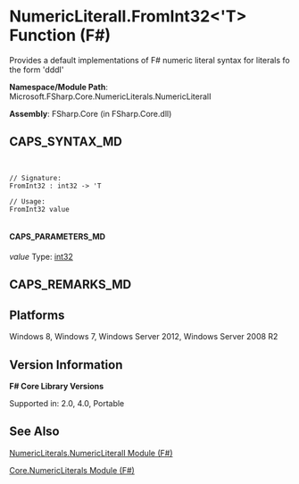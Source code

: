 # NumericLiteralI.FromInt32<'T> Function (F#)

Provides a default implementations of F# numeric literal syntax for literals fo the form 'dddI'

**Namespace/Module Path**: Microsoft.FSharp.Core.NumericLiterals.NumericLiteralI

**Assembly**: FSharp.Core (in FSharp.Core.dll)


## CAPS_SYNTAX_MD



```


// Signature:
FromInt32 : int32 -> 'T

// Usage:
FromInt32 value


```



#### CAPS_PARAMETERS_MD
*value*
Type: [int32](http://msdn.microsoft.com/en-us/library/6ab0ea34-03db-4874-a265-bef9c64f8eff)




## CAPS_REMARKS_MD

## Platforms
Windows 8, Windows 7, Windows Server 2012, Windows Server 2008 R2


## Version Information
**F# Core Library Versions**

Supported in: 2.0, 4.0, Portable




## See Also
[NumericLiterals.NumericLiteralI Module &#40;F&#35;&#41;](NumericLiterals.NumericLiteralI+Module+%28F%23%29.md)

[Core.NumericLiterals Module &#40;F&#35;&#41;](Core.NumericLiterals+Module+%28F%23%29.md)

